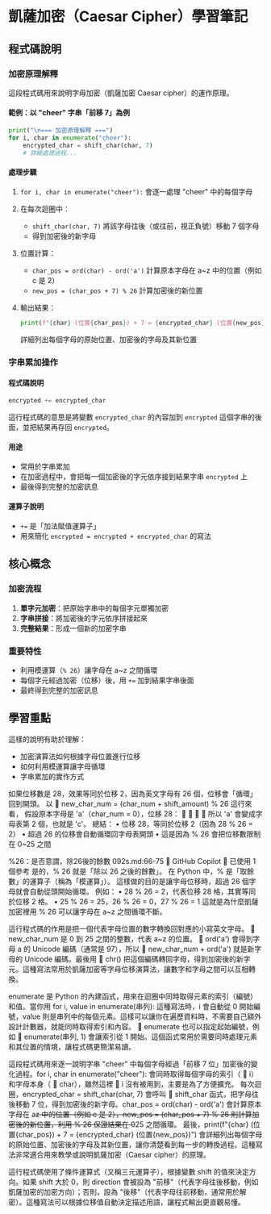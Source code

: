 # 凱薩加密（Caesar Cipher）學習筆記

## 程式碼說明

### 加密原理解釋

這段程式碼用來說明字母加密（凱薩加密 Caesar cipher）的運作原理。

#### 範例：以 "cheer" 字串「前移 7」為例

```python
print("\n=== 加密原理解釋 ===")
for i, char in enumerate("cheer"):
    encrypted_char = shift_char(char, 7)
    # 詳細處理過程...
```

#### 處理步驟

1. `for i, char in enumerate("cheer"):` 會逐一處理 "cheer" 中的每個字母

2. 在每次迴圈中：
   - `shift_char(char, 7)` 將該字母往後（或往前，視正負號）移動 7 個字母
   - 得到加密後的新字母

3. 位置計算：
   - `char_pos = ord(char) - ord('a')` 計算原本字母在 a~z 中的位置（例如 c 是 2）
   - `new_pos = (char_pos + 7) % 26` 計算加密後的新位置

4. 輸出結果：
   ```python
   print(f"{char} (位置{char_pos}) + 7 = {encrypted_char} (位置{new_pos})")
   ```
   詳細列出每個字母的原始位置、加密後的字母及其新位置

### 字串累加操作

#### 程式碼說明
```python
encrypted += encrypted_char
```

這行程式碼的意思是將變數 `encrypted_char` 的內容加到 `encrypted` 這個字串的後面，並把結果再存回 `encrypted`。

#### 用途
- 常用於字串累加
- 在加密過程中，會把每一個加密後的字元依序接到結果字串 `encrypted` 上
- 最後得到完整的加密訊息

#### 運算子說明
- `+=` 是「加法賦值運算子」
- 用來簡化 `encrypted = encrypted + encrypted_char` 的寫法

## 核心概念

### 加密流程
1. **單字元加密**：把原始字串中的每個字元單獨加密
2. **字串拼接**：將加密後的字元依序拼接起來
3. **完整結果**：形成一個新的加密字串

### 重要特性
- 利用模運算（`% 26`）讓字母在 a~z 之間循環
- 每個字元經過加密（位移）後，用 `+=` 加到結果字串後面
- 最終得到完整的加密訊息

## 學習重點

這樣的說明有助於理解：
- 加密演算法如何根據字母位置進行位移
- 如何利用模運算讓字母循環
- 字串累加的實作方式

如果位移數是 28，效果等同於位移 2，因為英文字母有 26 個，位移會「循環」回到開頭。 以    new_char_num = (char_num + shift_amount) % 26 這行來看，
假設原本字母是 'a'（char_num = 0），位移 28：                        所以 'a' 會變成字母表第 2 個，也就是 'c'。 總結： • 位移 28，等同於位移 2（因為 28 % 26 = 2） • 超過 26 的位移會自動循環回字母表開頭 • 這是因為 % 26 會把位移數限制在 0~25 之間

%26：是否意謂，除26後的餘數     092s.md:66-75       GitHub Copilot     已使用 1 個參考   是的，% 26 就是「除以 26 之後的餘數」。
在 Python 中，% 是「取餘數」的運算子（稱為「模運算」）。
這樣做的目的是讓字母位移時，超過 26 個字母就會自動從頭開始循環。 例如： • 28 % 26 = 2，代表位移 28 格，其實等同於位移 2 格。 • 25 % 26 = 25，26 % 26 = 0，27 % 26 = 1  這就是為什麼凱薩加密裡用 % 26 可以讓字母在 a~z 之間循環不斷。

這行程式碼的作用是把一個代表字母位置的數字轉換回對應的小寫英文字母。   new_char_num 是 0 到 25 之間的整數，代表 a~z 的位置。   ord('a') 會得到字母 a 的 Unicode 編碼（通常是 97），所以    new_char_num + ord('a') 就是新字母的 Unicode 編碼。最後用    chr() 把這個編碼轉回字母，得到加密後的新字元。這種寫法常用於凱薩加密等字母位移演算法，讓數字和字母之間可以互相轉換。

enumerate  是 Python 的內建函式，用來在迴圈中同時取得元素的索引（編號）和值。當你用 for i, value in enumerate(串列): 這種寫法時，i 會自動從 0 開始編號，value 則是串列中的每個元素。這樣可以讓你在遍歷資料時，不需要自己額外設計計數器，就能同時取得索引和內容。   enumerate 也可以指定起始編號，例如    enumerate(串列, 1) 會讓索引從 1 開始。這個函式常用於需要同時處理元素和其位置的情境，讓程式碼更簡潔易讀。

這段程式碼用來逐一說明字串 "cheer" 中每個字母經過「前移 7 位」加密後的變化過程。for i, char in enumerate("cheer"): 會同時取得每個字母的索引（   i）和字母本身（   char），雖然這裡    i 沒有被用到，主要是為了方便擴充。 每次迴圈，encrypted_char = shift_char(char, 7) 會呼叫    shift_char 函式，把字母往後移動 7 位，得到加密後的新字母。char_pos = ord(char) - ord('a') 會計算原本字母在 a<del>z 中的位置（例如 c 是 2），new_pos = (char_pos + 7) % 26 則計算加密後的新位置，利用 % 26 保證結果在 0</del>25 之間循環。 最後，print(f"{char} (位置{char_pos}) + 7 = {encrypted_char} (位置{new_pos})") 會詳細列出每個字母的原始位置、加密後的字母及其新位置，讓你清楚看到每一步的轉換過程。這種寫法非常適合用來教學或說明凱薩加密（Caesar cipher）的原理。

這行程式碼使用了條件運算式（又稱三元運算子），根據變數 shift 的值來決定方向。如果 shift 大於 0，則 direction 會被設為 "前移"（代表字母往後移動，例如凱薩加密的加密方向）；否則，設為 "後移"（代表字母往前移動，通常用於解密）。這種寫法可以根據位移值自動決定描述用語，讓程式輸出更直觀易懂。
